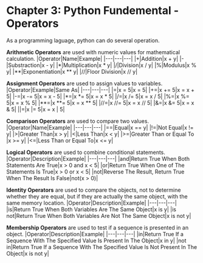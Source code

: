 # Chapter 3: Python Fundemental - Operators

As a programming laguage, python can do several operation.

**Arithmetic Operators** are used with numeric values for mathematical calculation.
|Operator|Name|Example|
|---|---|---|
|+|Addition|x + y|
|-|Substraction|x - y|
|*|Multiplication|x * y|
|/|Division|x / y|
|%|Modulus|x % y|
|**|Exponentiation|x ** y|
|//|Floor Division|x // y|

**Assignment Operators** are used to assign values to variables.
|Operator|Example|Same As|
|---|---|---|
|=|x = 5|x = 5|
|+=|x += 5|x = x + 5|
|-=|x -= 5|x = x - 5|
|*=|x *= 5|x = x * 5|
|/=|x /= 5|x = x / 5|
|%=|x %= 5|x = x % 5|
|**=|x **= 5|x = x ** 5|
|//=|x //= 5|x = x // 5|
|&=|x &= 5|x = x & 5|
|\|=|x \|= 5|x = x \| 5|

**Comparison Operators** are used to compare two values.
|Operator|Name|Example|
|---|---|---|
|==|Equal|x == y|
|!=|Not Equal|x != y|
|>|Greater Than|x > y|
|<|Less Than|x < y|
|>=|Greater Than or Equal To |x >= y|
|<=|Less Than or Equal To|x <= y|

**Logical Operators** are used to combine conditional statements.
|Operator|Description|Example|
|---|---|---|
|and|Return True When Both Statements Are True|x > 0 and x < 5|
|or|Return True When One of The Statements Is True|x > 0 or x < 5|
|not|Reverse The Result, Return True When The Result Is False|not(x > 0)|

**Identity Operators** are used to compare the objects, not to determine whether they are equal, but if they are actually the same object, with the same memory location.
|Operator|Description|Example|
|---|---|---|
|is|Return True When Both Variables Are The Same Object|x is y|
|is not|Return True When Both Variables Are Not The Same Object|x is not y|

**Membership Operators** are used to test if a sequence is presented in an object.
|Operator|Description|Example|
|---|---|---|
|in|Return True If a Sequence With The Specified Value Is Present In The Object|x in y|
|not in|Return True If a Sequence With The Specified Value Is Not Present In The Object|x is not y|

